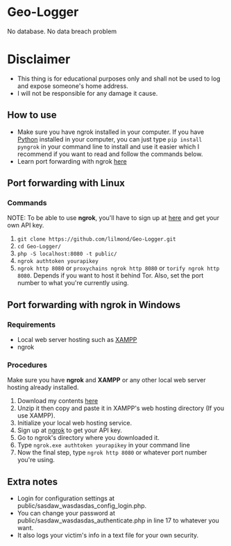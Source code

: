 # Geo-Logger

No database. No data breach problem

# Disclaimer
- This thing is for educational purposes only and shall not be used to log and expose someone's home address.
- I will not be responsible for any damage it cause.

## How to use
- Make sure you have ngrok installed in your computer. If you have [Python](https://python.org/) installed in your computer, you can just type `pip install pyngrok` in your command line to install and use it easier which I recommend if you want to read and follow the commands below.
- Learn port forwarding with ngrok [here](https://ngrok.com/docs)

## Port forwarding with Linux
### Commands
NOTE: To be able to use **ngrok**, you'll have to sign up at [here](https://ngrok.com/) and get your own API key.
1. `git clone https://github.com/lilmond/Geo-Logger.git`
2. `cd Geo-Logger/`
3. `php -S localhost:8080 -t public/`
4. `ngrok authtoken yourapikey`
5. `ngrok http 8080` or `proxychains ngrok http 8080` or `torify ngrok http 8080`. Depends if you want to host it behind Tor. Also, set the port number to what you're currently using.

## Port forwarding with ngrok in Windows
### Requirements
- Local web server hosting such as [XAMPP](https://www.apachefriends.org/download.html)
- ngrok
### Procedures
Make sure you have **ngrok** and **XAMPP** or any other local web server hosting already installed.
1. Download my contents [here](https://github.com/lilmond/Geo-Logger/archive/refs/heads/main.zip)
2. Unzip it then copy and paste it in XAMPP's web hosting directory (If you use XAMPP).
3. Initialize your local web hosting service.
4. Sign up at [ngrok]("https://ngrok.com/") to get your API key.
5. Go to ngrok's directory where you downloaded it.
6. Type `ngrok.exe authtoken yourapikey` in your command line
7. Now the final step, type `ngrok http 8080` or whatever port number you're using.

## Extra notes
- Login for configuration settings at public/sasdaw_wasdasdas_config_login.php.
- You can change your password at public/sasdaw_wasdasdas_authenticate.php in line 17 to whatever you want.
- It also logs your victim's info in a text file for your own security.
